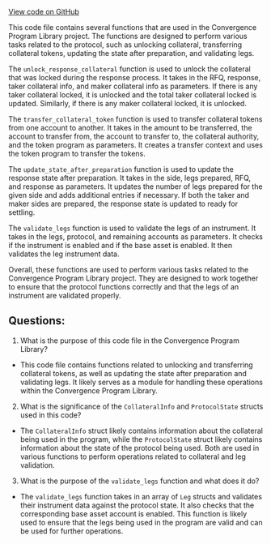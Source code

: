 [View code on GitHub](https://github.com/convergence-rfq/convergence-program-library/rfq/program/src/common.rs)

This code file contains several functions that are used in the Convergence Program Library project. The functions are designed to perform various tasks related to the protocol, such as unlocking collateral, transferring collateral tokens, updating the state after preparation, and validating legs.

The `unlock_response_collateral` function is used to unlock the collateral that was locked during the response process. It takes in the RFQ, response, taker collateral info, and maker collateral info as parameters. If there is any taker collateral locked, it is unlocked and the total taker collateral locked is updated. Similarly, if there is any maker collateral locked, it is unlocked.

The `transfer_collateral_token` function is used to transfer collateral tokens from one account to another. It takes in the amount to be transferred, the account to transfer from, the account to transfer to, the collateral authority, and the token program as parameters. It creates a transfer context and uses the token program to transfer the tokens.

The `update_state_after_preparation` function is used to update the response state after preparation. It takes in the side, legs prepared, RFQ, and response as parameters. It updates the number of legs prepared for the given side and adds additional entries if necessary. If both the taker and maker sides are prepared, the response state is updated to ready for settling.

The `validate_legs` function is used to validate the legs of an instrument. It takes in the legs, protocol, and remaining accounts as parameters. It checks if the instrument is enabled and if the base asset is enabled. It then validates the leg instrument data.

Overall, these functions are used to perform various tasks related to the Convergence Program Library project. They are designed to work together to ensure that the protocol functions correctly and that the legs of an instrument are validated properly.
## Questions: 
 1. What is the purpose of this code file in the Convergence Program Library?
- This code file contains functions related to unlocking and transferring collateral tokens, as well as updating the state after preparation and validating legs. It likely serves as a module for handling these operations within the Convergence Program Library.

2. What is the significance of the `CollateralInfo` and `ProtocolState` structs used in this code?
- The `CollateralInfo` struct likely contains information about the collateral being used in the program, while the `ProtocolState` struct likely contains information about the state of the protocol being used. Both are used in various functions to perform operations related to collateral and leg validation.

3. What is the purpose of the `validate_legs` function and what does it do?
- The `validate_legs` function takes in an array of `Leg` structs and validates their instrument data against the protocol state. It also checks that the corresponding base asset account is enabled. This function is likely used to ensure that the legs being used in the program are valid and can be used for further operations.